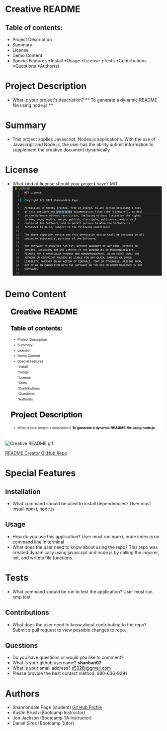 # Creative README


## Table of contents:
* Project Description
* Summary
* License
* Demo Content
* Special Features
    *Install
    *Usage
    *License
    *Tests
    *Contributions
    *Questions
*Author(s)


# Project Description

* What is your project's description? **  To generate a dynamic README file using node.js.**

# Summary

* This project applies Javascript, Nodes.js applications. With the use of Javascript and Node.js, the user has the ability submit information to supplement the creative document dynamically.

# License

* What kind of license should your project have? MIT
![License Screenshot](./licensephoto.png)

# Demo Content

![README Screenshot](./readmephoto.png)

![Creative README gif]()

<a href="https://github.com/sjohn214/ReadMeCreator.git">README Creator GitHub Repo</a>


# Special Features

## Installation

* What command should be used to install dependencies? User must install npm i, node.js

## Usage

* How do you use this application? User must run npm i, node index.js on command line in terminal
* What does the user need to know about using the repo?   This repo was created dynamically using javascript and node.js by calling the inquirer, init, and writetoFile functions.

# Tests

* What command should be run to test the application? User must run nmp test

## Contributions

* What does the user need to know about contributing to the repo?   Submit a pull request to view possible changes to repo.

## Questions

* Do you have questions or would you like to comment? 
* What is your github username? **shanban07**
* What is your email address? s5328j@gmail.com
* Please provide the best contact method. 980-636-9291
 
# Authors
* Shannondale Page (student) <a href="https://github.com/sjohn214">Git Hub Profile</a>
* Austin Bruch (Bootcamp Instructor)
* Jon Jackson (Bootcamp TA Instructor)
* Daniel Sires (Bootcamp Tutor)


  